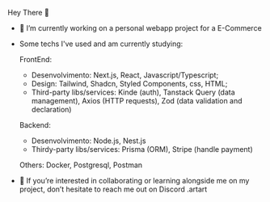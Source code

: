 Hey There 👋

- 🔭 I’m currently working on a personal webapp project for a E-Commerce

- Some techs I've used and am currently studying:
  
  FrontEnd:
  * Desenvolvimento: Next.js, React, Javascript/Typescript;
  * Design: Tailwind, Shadcn, Styled Components, css, HTML;
  * Third-party libs/services: Kinde (auth), Tanstack Query (data management), Axios (HTTP requests), Zod (data validation and declaration)
    
  Backend:
  * Desenvolvimento: Node.js, Nest.js
  * Thirdy-party libs/services: Prisma (ORM), Stripe (handle payment)
  
  Others: Docker, Postgresql, Postman

- 🤔 If you’re interested in collaborating or learning alongside me on my project, don’t hesitate to reach me out on Discord .artart


